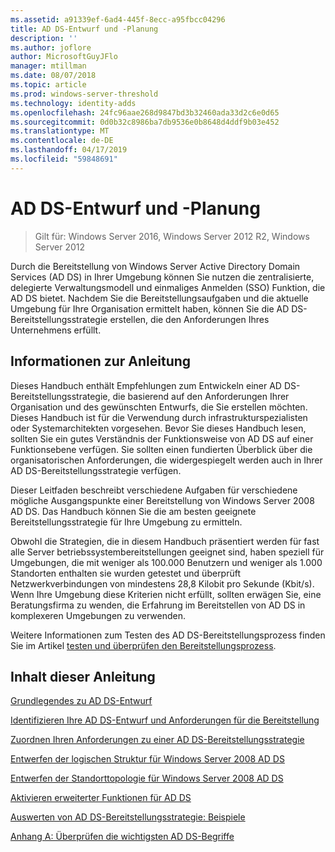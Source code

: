 ```yaml
---
ms.assetid: a91339ef-6ad4-445f-8ecc-a95fbcc04296
title: AD DS-Entwurf und -Planung
description: ''
ms.author: joflore
author: MicrosoftGuyJFlo
manager: mtillman
ms.date: 08/07/2018
ms.topic: article
ms.prod: windows-server-threshold
ms.technology: identity-adds
ms.openlocfilehash: 24fc96aae268d9847bd3b32460ada33d2c6e0d65
ms.sourcegitcommit: 0d0b32c8986ba7db9536e0b8648d4ddf9b03e452
ms.translationtype: MT
ms.contentlocale: de-DE
ms.lasthandoff: 04/17/2019
ms.locfileid: "59848691"
---
```

# <a name="ad-ds-design-and-planning"></a>AD DS-Entwurf und -Planung

>Gilt für: Windows Server 2016, Windows Server 2012 R2, Windows Server 2012

Durch die Bereitstellung von Windows Server Active Directory Domain Services (AD DS) in Ihrer Umgebung können Sie nutzen die zentralisierte, delegierte Verwaltungsmodell und einmaliges Anmelden (SSO) Funktion, die AD DS bietet. Nachdem Sie die Bereitstellungsaufgaben und die aktuelle Umgebung für Ihre Organisation ermittelt haben, können Sie die AD DS-Bereitstellungsstrategie erstellen, die den Anforderungen Ihres Unternehmens erfüllt.  
  
## <a name="about-this-guide"></a>Informationen zur Anleitung

Dieses Handbuch enthält Empfehlungen zum Entwickeln einer AD DS-Bereitstellungsstrategie, die basierend auf den Anforderungen Ihrer Organisation und des gewünschten Entwurfs, die Sie erstellen möchten. Dieses Handbuch ist für die Verwendung durch infrastrukturspezialisten oder Systemarchitekten vorgesehen. Bevor Sie dieses Handbuch lesen, sollten Sie ein gutes Verständnis der Funktionsweise von AD DS auf einer Funktionsebene verfügen. Sie sollten einen fundierten Überblick über die organisatorischen Anforderungen, die widergespiegelt werden auch in Ihrer AD DS-Bereitstellungsstrategie verfügen.  
  
Dieser Leitfaden beschreibt verschiedene Aufgaben für verschiedene mögliche Ausgangspunkte einer Bereitstellung von Windows Server 2008 AD DS. Das Handbuch können Sie die am besten geeignete Bereitstellungsstrategie für Ihre Umgebung zu ermitteln.  
  
Obwohl die Strategien, die in diesem Handbuch präsentiert werden für fast alle Server betriebssystembereitstellungen geeignet sind, haben speziell für Umgebungen, die mit weniger als 100.000 Benutzern und weniger als 1.000 Standorten enthalten sie wurden getestet und überprüft Netzwerkverbindungen von mindestens 28,8 Kilobit pro Sekunde (Kbit/s). Wenn Ihre Umgebung diese Kriterien nicht erfüllt, sollten erwägen Sie, eine Beratungsfirma zu wenden, die Erfahrung im Bereitstellen von AD DS in komplexeren Umgebungen zu verwenden.  
  
Weitere Informationen zum Testen des AD DS-Bereitstellungsprozess finden Sie im Artikel [testen und überprüfen den Bereitstellungsprozess](https://go.microsoft.com/fwlink/?LinkId=100206).  
  
## <a name="in-this-guide"></a>Inhalt dieser Anleitung

[Grundlegendes zu AD DS-Entwurf](Understanding-AD-DS-Design.md)  
  
[Identifizieren Ihre AD DS-Entwurf und Anforderungen für die Bereitstellung](Identifying-Your-AD-DS-Design-and-Deployment-Requirements.md)  
  
[Zuordnen Ihren Anforderungen zu einer AD DS-Bereitstellungsstrategie](Mapping-Your-Requirements-to-an-AD-DS-Deployment-Strategy.md)  
  
[Entwerfen der logischen Struktur für Windows Server 2008 AD DS](Designing-the-Logical-Structure.md)  
  
[Entwerfen der Standorttopologie für Windows Server 2008 AD DS](Designing-the-Site-Topology.md)  
  
[Aktivieren erweiterter Funktionen für AD DS](Enabling-Advanced-Features-for-AD-DS.md)  
  
[Auswerten von AD DS-Bereitstellungsstrategie: Beispiele](Evaluating-AD-DS-Deployment-Strategy-Examples.md)  
  
[Anhang A: Überprüfen die wichtigsten AD DS-Begriffe](Appendix-A--Reviewing-Key-AD-DS-Terms.md)  
